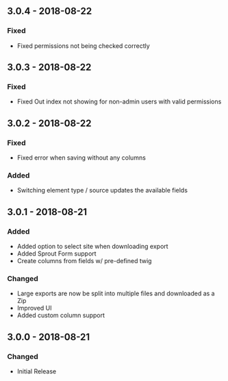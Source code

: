 ## 3.0.4 - 2018-08-22
### Fixed
- Fixed permissions not being checked correctly

## 3.0.3 - 2018-08-22
### Fixed
- Fixed Out index not showing for non-admin users with valid permissions

## 3.0.2 - 2018-08-22
### Fixed
- Fixed error when saving without any columns

### Added
- Switching element type / source updates the available fields

## 3.0.1 - 2018-08-21
### Added
- Added option to select site when downloading export
- Added Sprout Form support
- Create columns from fields w/ pre-defined twig

### Changed
- Large exports are now be split into multiple files and downloaded as a Zip
- Improved UI
- Added custom column support

## 3.0.0 - 2018-08-21
### Changed
- Initial Release